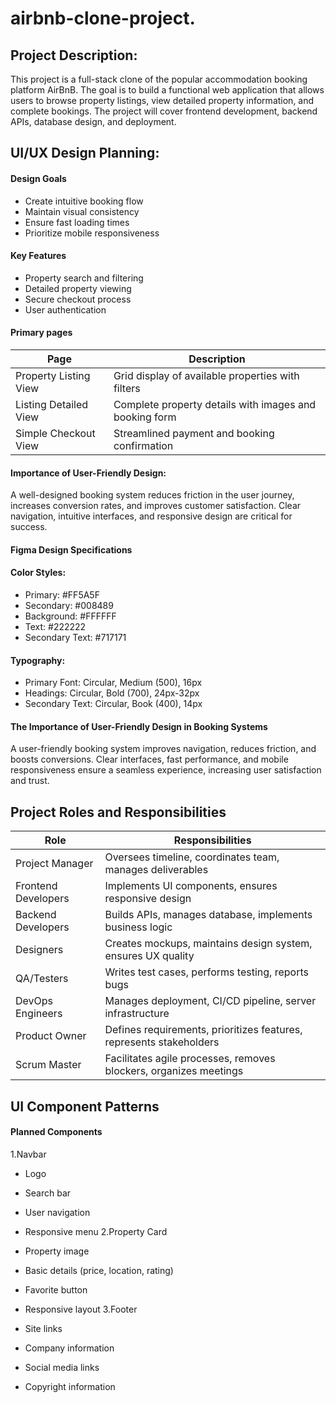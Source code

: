 # airbnb-clone-project.

## Project Description:
This project is a full-stack clone of the popular accommodation booking platform AirBnB. The goal is to build a functional web application that allows users to browse property listings, view detailed property information, and complete bookings. The project will cover frontend development, backend APIs, database design, and deployment.

## UI/UX Design Planning:
#### Design Goals
 - Create intuitive booking flow
 - Maintain visual consistency
 - Ensure fast loading times
 - Prioritize mobile responsiveness
#### Key Features
 - Property search and filtering
 - Detailed property viewing
 - Secure checkout process
 - User authentication
#### Primary pages
 | Page       | Description                      |
|--------------|----------------------------------|
| Property Listing View  | Grid display of available properties with filters    |
| Listing Detailed View | Complete property details with images and booking form |
| Simple Checkout View  | Streamlined payment and booking confirmation    |

#### Importance of User-Friendly Design:
A well-designed booking system reduces friction in the user journey, increases conversion rates, and improves customer satisfaction. Clear navigation, intuitive interfaces, and responsive design are critical for success.

#### Figma Design Specifications
#### Color Styles:
 - Primary: #FF5A5F
 - Secondary: #008489
 - Background: #FFFFFF
 - Text: #222222
 - Secondary Text: #717171
#### Typography:
 - Primary Font: Circular, Medium (500), 16px
 - Headings: Circular, Bold (700), 24px-32px
 - Secondary Text: Circular, Book (400), 14px

#### The Importance of User-Friendly Design in Booking Systems
A user-friendly booking system improves navigation, reduces friction, and boosts conversions. Clear interfaces, fast performance, and mobile responsiveness ensure a seamless experience, increasing user satisfaction and trust.

## Project Roles and Responsibilities

| Role               | Responsibilities                                        |
|--------------------|--------------------------------------------------------|
| Project Manager   | Oversees timeline, coordinates team, manages deliverables |
| Frontend Developers | Implements UI components, ensures responsive design |
| Backend Developers | Builds APIs, manages database, implements business logic |
| Designers         | Creates mockups, maintains design system, ensures UX quality |
| QA/Testers       | Writes test cases, performs testing, reports bugs |
| DevOps Engineers | Manages deployment, CI/CD pipeline, server infrastructure |
| Product Owner     | Defines requirements, prioritizes features, represents stakeholders |
| Scrum Master      | Facilitates agile processes, removes blockers, organizes meetings |

## UI Component Patterns
#### Planned Components
1.Navbar

 - Logo
 - Search bar
 - User navigation
 - Responsive menu
2.Property Card

 - Property image
 - Basic details (price, location, rating)
 - Favorite button
 - Responsive layout
3.Footer

 - Site links
 - Company information
 - Social media links
 - Copyright information





